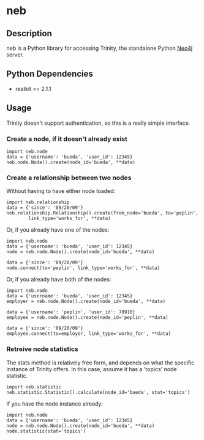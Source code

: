 neb
==============

## Description

neb is a Python library for accessing Trinity, the standalone Python
[Neo4j](http://neo4j.org) server.


## Python Dependencies

* restkit >= 2.1.1

## Usage

Trinity doesn't support authentication, so this is a really simple interface.

### Create a node, if it doesn't already exist

    import neb.node
    data = {'username': 'bueda', 'user_id': 12345}
    neb.node.Node().create(node_id='bueda', **data)

### Create a relationship between two nodes

Without having to have either node loaded:

    import neb.relationship
    data = {'since': '09/20/09'}
    neb.relationship.Relationship().create(from_node='bueda', to='peplin',
            link_type='works_for', **data)

Or, if you already have one of the nodes:

    import neb.node
    data = {'username': 'bueda', 'user_id': 12345}
    node = neb.node.Node().create(node_id='bueda', **data)

    data = {'since': '09/20/09'}
    node.connect(to='peplin', link_type='works_for', **data)

Or, if you already have both of the nodes:

    import neb.node
    data = {'username': 'bueda', 'user_id': 12345}
    employer = neb.node.Node().create(node_id='bueda', **data)

    data = {'username': 'peplin', 'user_id': 78910}
    employee = neb.node.Node().create(node_id='peplin', **data)

    data = {'since': '09/20/09'}
    employee.connect(to=employer, link_type='works_for', **data)

### Retreive node statistics

The stats method is relatively free form, and depends on what the specific
instance of Trinity offers. In this case, assume it has a 'topics' node
statistic.

    import neb.statistic 
    neb.statistic.Statistic().calculate(node_id='bueda', stat='topics')

If you have the node instance already:

    import neb.node
    data = {'username': 'bueda', 'user_id': 12345}
    node = neb.node.Node().create(node_id='bueda', **data)
    node.statistic(stat='topics')
